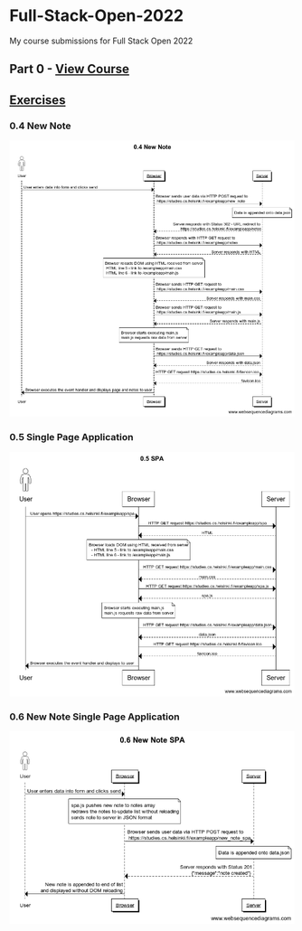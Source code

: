 # Full-Stack-Open-2022
My course submissions for Full Stack Open 2022
 
## Part 0 - [View Course](https://fullstackopen.com/en/part0)
[Exercises](https://fullstackopen.com/en/part0/fundamentals_of_web_apps#exercises-0-1-0-6)
-
### 0.4 New Note
![0.4 New Note diagram!](https://github.com/benjaminrae/Full-Stack-Open-2022/blob/main/part0/0.4%20New%20Note.png)

### 0.5 Single Page Application
![0.5 Single Page Application diagram!](https://github.com/benjaminrae/Full-Stack-Open-2022/blob/main/part0/0.5%20SPA.png)

### 0.6 New Note Single Page Application
![0.6 New Note Single Page Application diagram!](https://github.com/benjaminrae/Full-Stack-Open-2022/blob/main/part0/0.6%20New%20Note%20SPA.png)
